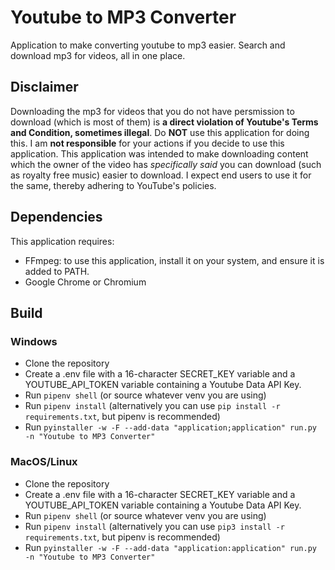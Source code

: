 # Youtube to MP3 Converter
Application to make converting youtube to mp3 easier. Search and download mp3 for videos, all in one place.

## Disclaimer
Downloading the mp3 for videos that you do not have persmission to download (which is most of them) is **a direct violation of Youtube's Terms and Condition, sometimes illegal**. Do **NOT** use this application for doing this. I am **not responsible** for your actions if you decide to use this application. This application was intended to make downloading content which the owner of the video has *specifically said* you can download (such as royalty free music) easier to download. I expect end users to use it for the same, thereby adhering to YouTube's policies.

## Dependencies
This application requires:
* FFmpeg: to use this application, install it on your system, and ensure it is added to PATH.
* Google Chrome or Chromium

## Build
### Windows
* Clone the repository
* Create a .env file with a 16-character SECRET_KEY variable and a YOUTUBE_API_TOKEN variable containing a Youtube Data API Key.
* Run `pipenv shell` (or source whatever venv you are using)
* Run `pipenv install` (alternatively you can use `pip install -r requirements.txt`, but pipenv is recommended)
* Run `pyinstaller -w -F --add-data "application;application" run.py -n "Youtube to MP3 Converter"`

### MacOS/Linux
* Clone the repository
* Create a .env file with a 16-character SECRET_KEY variable and a YOUTUBE_API_TOKEN variable containing a Youtube Data API Key.
* Run `pipenv shell` (or source whatever venv you are using)
* Run `pipenv install` (alternatively you can use `pip3 install -r requirements.txt`, but pipenv is recommended)
* Run `pyinstaller -w -F --add-data "application:application" run.py -n "Youtube to MP3 Converter"`

